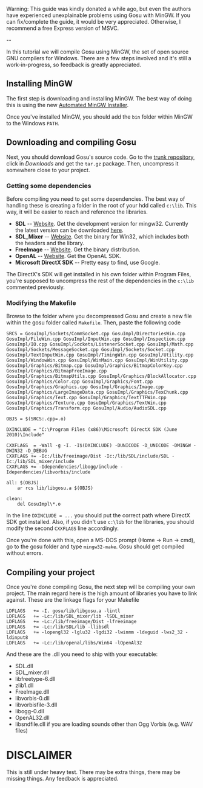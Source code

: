 Warning: This guide was kindly donated a while ago, but even the authors have experienced unexplainable problems using Gosu with MinGW. If you can fix/complete the guide, it would be very appreciated. Otherwise, I recommend a free Express version of MSVC.

--

In this tutorial we will compile Gosu using MinGW, the set of open source GNU compilers for Windows. There are a few steps involved and it's still a work-in-progress, so feedback is greatly appreciated.

## Installing MinGW
The first step is downloading and installing MinGW. The best way of doing this is using the new [Automated MinGW Installer](http://sourceforge.net/projects/mingw/files/Automated%20MinGW%20Installer/). 

Once you've installed MinGW, you should add the `bin` folder within MinGW to the Windows `PATH`.

## Downloading and compiling Gosu
Next, you should download Gosu's source code. Go to the [trunk repository](https://github.com/jlnr/gosu), click in _Downloads_ and get the `tar.gz` package. Then, uncompress it somewhere close to your project.

### Getting some dependencies
Before compiling you need to get some dependencies. The best way of handling these is creating a folder in the root of your hdd called `c:\lib`. This way, it will be easier to reach and reference the libraries.

* **SDL** -- [Website](http://www.libsdl.org). Get the development version for mingw32. Currently the latest version can be downloaded [here](http://www.libsdl.org/release/SDL-devel-1.2.14-mingw32.tar.gz).
* **SDL_Mixer** -- [Website](http://www.libsdl.org/projects/SDL_mixer/). Get the binary for Win32, which includes both the headers and the library.
* **FreeImage** -- [Website](http://freeimage.sourceforge.net/download.html). Get the binary distribution.
* **OpenAL** -- [Website](http://connect.creativelabs.com/openal/Downloads/Forms/AllItems.aspx). Get the OpenAL SDK.
* **Microsoft DirectX SDK** -- Pretty easy to find, use Google.

The DirectX's SDK will get installed in his own folder within Program Files, you're supposed to uncompress the rest of the dependencies in the `c:\lib` commented previously.

### Modifying the Makefile
Browse to the folder where you decompressed Gosu and create a new file within the gosu folder called `Makefile`. Then, paste the following code

```
SRCS = GosuImpl/Sockets/CommSocket.cpp GosuImpl/DirectoriesWin.cpp GosuImpl/FileWin.cpp GosuImpl/InputWin.cpp GosuImpl/Inspection.cpp GosuImpl/IO.cpp GosuImpl/Sockets/ListenerSocket.cpp GosuImpl/Math.cpp GosuImpl/Sockets/MessageSocket.cpp GosuImpl/Sockets/Socket.cpp GosuImpl/TextInputWin.cpp GosuImpl/TimingWin.cpp GosuImpl/Utility.cpp GosuImpl/WindowWin.cpp GosuImpl/WinMain.cpp GosuImpl/WinUtility.cpp GosuImpl/Graphics/Bitmap.cpp GosuImpl/Graphics/BitmapColorKey.cpp GosuImpl/Graphics/BitmapFreeImage.cpp GosuImpl/Graphics/BitmapUtils.cpp GosuImpl/Graphics/BlockAllocator.cpp GosuImpl/Graphics/Color.cpp GosuImpl/Graphics/Font.cpp GosuImpl/Graphics/Graphics.cpp GosuImpl/Graphics/Image.cpp GosuImpl/Graphics/LargeImageData.cpp GosuImpl/Graphics/TexChunk.cpp GosuImpl/Graphics/Text.cpp GosuImpl/Graphics/TextTTFWin.cpp GosuImpl/Graphics/Texture.cpp GosuImpl/Graphics/TextWin.cpp GosuImpl/Graphics/Transform.cpp GosuImpl/Audio/AudioSDL.cpp

OBJS = $(SRCS:.cpp=.o)

DXINCLUDE = "C:\Program Files (x86)\Microsoft DirectX SDK (June 2010)\Include"

CXXFLAGS  = -Wall -g -I. -I$(DXINCLUDE) -DUNICODE -D_UNICODE -DMINGW -DWIN32 -D_DEBUG
CXXFLAGS += -Ic:/lib/freeimage/Dist -Ic:/lib/SDL/include/SDL -Ic:/lib/SDL_mixer/include
CXXFLAGS += -Idependencies/libogg/include -Idependencies/libvorbis/include

all: $(OBJS)
	ar rcs lib/libgosu.a $(OBJS)

clean:
	del GosuImpl\*.o
```
In the line `DXINCLUDE = ...` you should put the correct path where DirectX SDK got installed. Also, if you didn't use `c:\lib` for the libraries, you should modify the second `CXXFLAGS` line accordingly.

Once you're done with this, open a MS-DOS prompt (Home -> Run -> cmd), go to the gosu folder and type `mingw32-make`. Gosu should get compiled without errors.

## Compiling your project
Once you're done compiling Gosu, the next step will be compiling your own project. The main regard here is the high amount of libraries you have to link against. These are the linkage flags for your Makefile

```
LDFLAGS   += -I. gosu/lib/libgosu.a -lintl
LDFLAGS   += -Lc:/lib/SDL_mixer/lib -lSDL_mixer 
LDFLAGS   += -Lc:/lib/freeimage/Dist -lfreeimage 
LDFLAGS   += -Lc:/lib/SDL/lib -llibsdl 
LDFLAGS   += -lopengl32 -lglu32 -lgdi32 -lwinmm -ldxguid -lws2_32 -ldinput8
LDFLAGS   += -Lc:/lib/openal/libs/Win64 -lOpenAl32
```

And these are the .dll you need to ship with your executable:

* SDL.dll
* SDL_mixer.dll
* libfreetype-6.dll
* zlib1.dll
* FreeImage.dll
* libvorbis-0.dll
* libvorbisfile-3.dll
* libogg-0.dll
* OpenAL32.dll
* libsndfile.dll if you are loading sounds other than Ogg Vorbis (e.g. WAV files)

# DISCLAIMER
This is still under heavy test. There may be extra things, there may be missing things. Any feedback is appreciated.